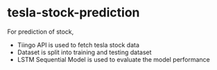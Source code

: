 # tesla-stock-prediction

For prediction of stock, 
- Tiingo API is used to fetch tesla stock data
- Dataset is split into training and testing dataset
- LSTM Sequential Model is used to evaluate the model performance
